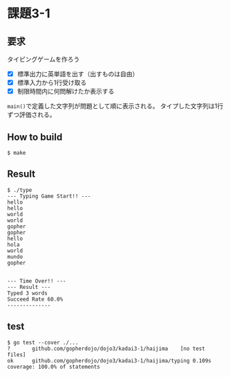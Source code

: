 # 課題3-1

## 要求

タイピングゲームを作ろう
* [x] 標準出力に英単語を出す（出すものは自由）
* [x] 標準入力から1行受け取る
* [x] 制限時間内に何問解けたか表示する

`main()`で定義した文字列が問題として順に表示される。
タイプした文字列は1行ずつ評価される。

## How to build
```
$ make
```

## Result
```
$ ./type
--- Typing Game Start!! ---
hello
hello
world
world
gopher
gopher
hello
hola
world
mundo
gopher


--- Time Over!! ---
--- Result ---
Typed 3 words
Succeed Rate 60.0%
--------------
```

## test
```
$ go test --cover ./...
?   	github.com/gopherdojo/dojo3/kadai3-1/haijima	[no test files]
ok  	github.com/gopherdojo/dojo3/kadai3-1/haijima/typing	0.109s	coverage: 100.0% of statements
```

